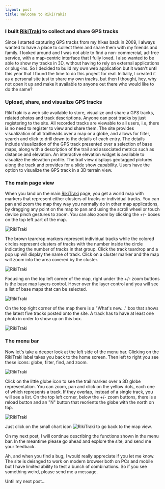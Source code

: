 ```yaml
---
layout: post
title: Welcome to RikiTraki!
---
```


### I built [RikiTraki](https://www.rikitraki.com) to collect and share GPS tracks 
Since I started capturing GPS tracks from my hikes back in 2009, I always wanted to have a place to collect them and share them with my friends and family. I looked around and I was not able to find a non-commercial, ad-free service, with a map-centric interface that I fully loved. I also wanted to be able to show my tracks in 3D, without having to rely on external applications or plug-ins. So I decided to build my own web application but it wasn't until this year that I found the time to do this project for real. Initially, I created it as a personal site just to share my own tracks, but then I thought, hey, why not open it up and make it available to anyone out there who would like to do the same?

### Upload, share, and visualize GPS tracks
RikiTraki is a web site available to store, visualize and share a GPS tracks, related photos and track descriptions. Anyone can post tracks by just registering to the site. All recorded tracks are viewable to all users, i.e, there is no need to register to view and share them. The site provides visualization of all trailheads over a map or a globe, and allows for filter, search and click to drill down to the details of each entry. The details include visualization of the GPS track presented over a selection of base maps, along with a description of the trail and associated metrics such as distance and elevation. An interactive elevation widget is available to visualize the elevation profile. The trail view displays geotagged pictures along the track and provides for a slide show capability. Users have the option to visualize the GPS track in a 3D terrain view.

### The main page view

When you land on the main [RikiTraki](https://www.rikitraki.com) page, you get a world map with markers that represent either clusters of tracks or individual tracks. You can pan and zoom the map they way you normally do in other map applications, by dragging any point on the map to pan and using the scroll wheel or touch device pinch gestures to zoom. You can also zoom by clicking the +/- boxes on the top left part of the map.

![RikiTraki]({{site.baseurl}}/images/posts/2015-12-10/rikitraki_main_1.png)

The brown teardrop markers represent individual tracks while the colored circles represent clusters of tracks with the number inside the circle indicating the number of tracks in that group. Click the track teardrop and a pop up will display the name of track. Click on a cluster marker and the map will zoom into the area covered by the cluster.

![RikiTraki]({{site.baseurl}}/images/posts/2015-12-10/rikitraki_main_2.png)

Focusing on the top left corner of the map, right under the +/- zoom buttons is the base map layers control. Hover over the layer control and you will see a list of base maps that can be selected.

![RikiTraki]({{site.baseurl}}/images/posts/2015-12-10/rikitraki_main_3.png)

On the top right corner of the map there is a "What's new..." box that shows the latest five tracks posted onto the site. A track has to have at least one photo in order to show up on this box.

![RikiTraki]({{site.baseurl}}/images/posts/2015-12-10/rikitraki_main_6.png)

### The menu bar

Now let's take a deeper look at the left side of the menu bar. Clicking on the RikiTraki label takes you back to the home screen. Then left to right you see these icons: globe, filter, find, and zoom.

![RikiTraki]({{site.baseurl}}/images/posts/2015-12-10/rikitraki_main_4.png)

Click on the little globe icon to see the trail markes over a 3D globe representation. You can zoom, pan and click on the yellow dots, each one of which represents a track. If they overlap, instead of a single track, you will see a list. On the top left corner, below the +/- zoom buttons, there is a reload button and an "N" button that reorients the globe with the north on top.

![RikiTraki]({{site.baseurl}}/images/posts/2015-12-10/rikitraki_main_5.png)

Just click on the small chart icon ![RikiTraki]({{site.baseurl}}/images/posts/2015-12-10/rikitraki_main_7.png) to go back to the map view.

On my next post, I will continue describing the functions shown in the menu bar. In the meantime please go ahead and explore the site, and send me your feedback.

Ah, and when you find a bug, I would really appreciate if you let me know. The site is deisnged to work on modern browser both on PCs and mobile but I have limited ability to test a bunch of combinations. So if you see something weird, please send me a message.

Until my next post...

